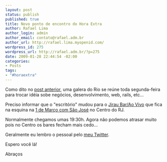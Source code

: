 ```yaml
--- 
layout: post
status: publish
published: true
title: Novo ponto de encontro do Hora Extra
author: Rafael Lima
author_login: admin
author_email: contato@rafael.adm.br
author_url: http://rafael.lima.myopenid.com/
wordpress_id: 275
wordpress_url: http://rafael.adm.br/?p=275
date: 2009-01-28 22:44:54 -02:00
categories: 
- Posts
tags: 
- "#horaextra"
---
```

Como dito no <a href="http://rafael.adm.br/p/hora-extra-no-leblon/">post anterior</a>, uma galera do Rio se reúne toda segunda-feira para trocar idéia sobe negócios, desenvolvimento, web, rails, etc...

Preciso informar que o "escritório" mudou para o <a href="http://www.jiraubar.com.br/">Jirau Bar/Ao Vivo</a> que fica na esquina na <a href="http://www.jiraubar.com.br/comochegar.html">1 de Março com São José</a> no Centro do RJ.

Normalmente chegamos umas 19:30h. Agora não podemos atrasar muito pois no Centro os bares fecham mais cedo...

Geralmente eu lembro o pessoal pelo <a href="http://twitter.com/rafaelp">meu Twitter</a>.

Espero você lá!

Abraços

